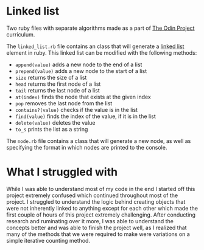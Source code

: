 # Linked list

Two ruby files with separate algorithms made as a part of [The Odin Project](theodinproject.com) curriculum.

The `linked_list.rb` file contains an class that will generate a [linked list](https://en.wikipedia.org/wiki/Linked_list) element in ruby. This linked list can be modified with the following methods:
- `append(value)` adds a new node to the end of a list
- `prepend(value)` adds a new node to the start of a list
- `size` returns the size of a list
- `head` returns the first node of a list
- `tail` returns the last node of a list
- `at(index)` finds the node that exists at the given index
- `pop` removes the last node from the list
- `contains?(value)` checks if the value is in the list
- `find(value)` finds the index of the value, if it is in the list
- `delete(value)` deletes the value
- `to_s` prints the list as a string

The `node.rb` file contains a class that will generate a new node, as well as specifying the format in which nodes are printed to the console.

# What I struggled with

While I was able to understand most of my code in the end I started off this project extremely confused which continued throughout most of the project. I struggled to understand the logic behind creating objects that were not inherently linked to anything except for each other which made the first couple of hours of this project extremely challenging. After conducting research and ruminating over it more, I was able to understand the concepts better and was able to finish the project well, as I realized that many of the methods that we were required to make were variations on a simple iterative counting method.